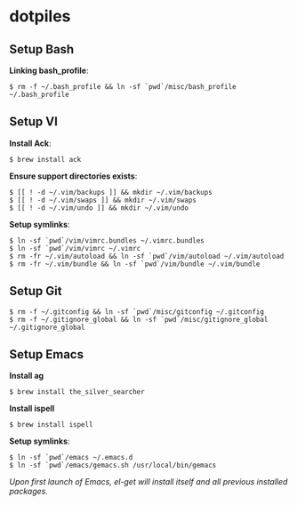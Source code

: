 # dotpiles

## Setup Bash

**Linking bash_profile**:

    $ rm -f ~/.bash_profile && ln -sf `pwd`/misc/bash_profile ~/.bash_profile

## Setup VI

**Install Ack**:

    $ brew install ack

**Ensure support directories exists**:

    $ [[ ! -d ~/.vim/backups ]] && mkdir ~/.vim/backups
    $ [[ ! -d ~/.vim/swaps ]] && mkdir ~/.vim/swaps
    $ [[ ! -d ~/.vim/undo ]] && mkdir ~/.vim/undo

**Setup symlinks**:

    $ ln -sf `pwd`/vim/vimrc.bundles ~/.vimrc.bundles
    $ ln -sf `pwd`/vim/vimrc ~/.vimrc
    $ rm -fr ~/.vim/autoload && ln -sf `pwd`/vim/autoload ~/.vim/autoload
    $ rm -fr ~/.vim/bundle && ln -sf `pwd`/vim/bundle ~/.vim/bundle

## Setup Git

    $ rm -f ~/.gitconfig && ln -sf `pwd`/misc/gitconfig ~/.gitconfig
    $ rm -f ~/.gitignore_global && ln -sf `pwd`/misc/gitignore_global ~/.gitignore_global

## Setup Emacs

**Install ag**

    $ brew install the_silver_searcher

**Install ispell**

    $ brew install ispell

**Setup symlinks**:

    $ ln -sf `pwd`/emacs ~/.emacs.d
    $ ln -sf `pwd`/emacs/gemacs.sh /usr/local/bin/gemacs

_Upon first launch of Emacs, el-get will install itself and all previous installed packages._
